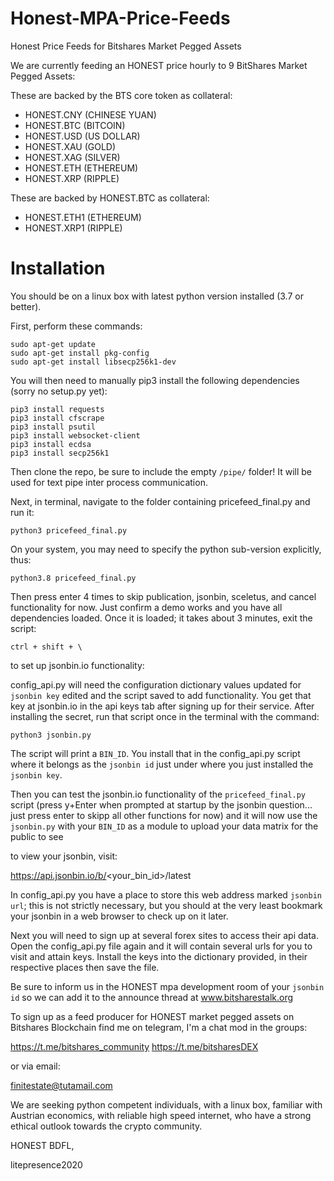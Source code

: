 # Honest-MPA-Price-Feeds
Honest Price Feeds for Bitshares Market Pegged Assets

We are currently feeding an HONEST price hourly to 9 BitShares Market Pegged Assets: 

These are backed by the BTS core token as collateral:
- HONEST.CNY (CHINESE YUAN)
- HONEST.BTC (BITCOIN)
- HONEST.USD (US DOLLAR)
- HONEST.XAU (GOLD)
- HONEST.XAG (SILVER)
- HONEST.ETH (ETHEREUM)
- HONEST.XRP (RIPPLE)

These are backed by HONEST.BTC as collateral:
- HONEST.ETH1 (ETHEREUM)
- HONEST.XRP1 (RIPPLE)

# Installation
You should be on a linux box with latest python version installed (3.7 or better).

First, perform these commands:

    sudo apt-get update
    sudo apt-get install pkg-config
    sudo apt-get install libsecp256k1-dev

You will then need to manually pip3 install the following dependencies (sorry no setup.py yet):

    pip3 install requests
    pip3 install cfscrape
    pip3 install psutil
    pip3 install websocket-client
    pip3 install ecdsa
    pip3 install secp256k1

Then clone the repo, be sure to include the empty `/pipe/` folder!  It will be used for text pipe inter process communication.

Next, in terminal, navigate to the folder containing pricefeed_final.py and run it:

    python3 pricefeed_final.py 
  
On your system, you may need to specify the python sub-version explicitly, thus:
  
    python3.8 pricefeed_final.py 
  
Then press enter 4 times to skip publication, jsonbin, sceletus, and cancel functionality for now.  Just confirm a demo works and you have all dependencies loaded.   Once it is loaded; it takes about 3 minutes, exit the script:

    ctrl + shift + \

to set up jsonbin.io functionality:

config_api.py will need the configuration dictionary values updated for `jsonbin key` edited and the script saved to add functionality.  You get that key at jsonbin.io in the api keys tab after signing up for their service.   After installing the secret, run that script once in the terminal with the command:

    python3 jsonbin.py 
    
The script will print a `BIN_ID`.  You install that in the config_api.py script where it belongs as the `jsonbin id` just under where you just installed the `jsonbin key`.   

Then you can test the jsonbin.io functionality of the `pricefeed_final.py` script (press y+Enter when prompted at startup by the jsonbin question... just press enter to skipp all other functions for now) and it will now use the `jsonbin.py` with your `BIN_ID` as a module to upload your data matrix for the public to see

to view your jsonbin, visit:

https://api.jsonbin.io/b/<your_bin_id>/latest

In config_api.py you have a place to store this web address marked `jsonbin url`; this is not strictly necessary, but you should at the very least bookmark your jsonbin in a web browser to check up on it later.  

Next you will need to sign up at several forex sites to access their api data.   Open the config_api.py file again and it will contain several urls for you to visit and attain keys.   Install the keys into the dictionary provided, in their respective places then save the file. 

Be sure to inform us in the HONEST mpa development room of your `jsonbin id` so we can add it to the announce thread at www.bitsharestalk.org
    
To sign up as a feed producer for HONEST market pegged assets on Bitshares Blockchain find me on telegram, I'm a chat mod in the groups:

https://t.me/bitshares_community
https://t.me/bitsharesDEX

or via email:

finitestate@tutamail.com

We are seeking python competent individuals, with a linux box, familiar with Austrian economics, with reliable high speed internet, who have a strong ethical outlook towards the crypto community. 


HONEST BDFL,

litepresence2020

